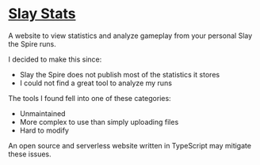 # [Slay Stats](http://www.slaystats.com)

A website to view statistics and analyze gameplay from your personal Slay the Spire runs.

I decided to make this since:

* Slay the Spire does not publish most of the statistics it stores
* I could not find a great tool to analyze my runs

 The tools I found fell into one of these categories:

* Unmaintained
* More complex to use than simply uploading files
* Hard to modify

An open source and serverless website written in TypeScript may mitigate these issues.